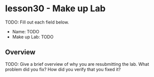 # lesson30 - Make up Lab

TODO: Fill out each field below.

- Name: TODO
- Make up Lab: TODO

## Overview

TODO: Give a brief overview of why you are resubmitting the lab. What problem did you fix? How did you verify that you
fixed it?
